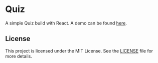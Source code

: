 # Quiz

A simple Quiz build with React. A demo can be found [here](https://projects.timschneider.xyz/quiz).

## License

This project is licensed under the MIT License. See the [LICENSE](LICENSE) file for more details.
